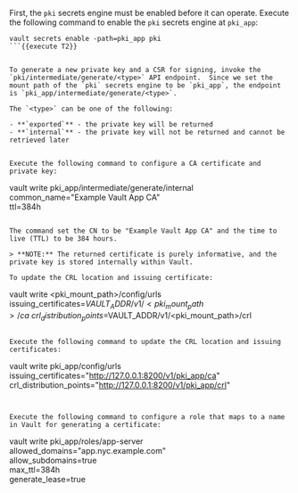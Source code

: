 First, the `pki` secrets engine must be enabled before it can operate. Execute the following command to enable the `pki` secrets engine at `pki_app`:

```
vault secrets enable -path=pki_app pki
```{{execute T2}}


To generate a new private key and a CSR for signing, invoke the `pki/intermediate/generate/<type>` API endpoint.  Since we set the mount path of the `pki` secrets engine to be `pki_app`, the endpoint is `pki_app/intermediate/generate/<type>`.

The `<type>` can be one of the following:

- **`exported`** - the private key will be returned
- **`internal`** - the private key will not be returned and cannot be retrieved later


Execute the following command to configure a CA certificate and private key:

```
vault write pki_app/intermediate/generate/internal \
      common_name="Example Vault App CA" \
       ttl=384h
```{{execute T2}}

The command set the CN to be "Example Vault App CA" and the time to live (TTL) to be 384 hours.

> **NOTE:** The returned certificate is purely informative, and the private key is stored internally within Vault.

To update the CRL location and issuing certificate:  

```
vault write <pki_mount_path>/config/urls \
      issuing_certificates=$VAULT_ADDR/v1/<pki_mount_path>/ca \
      crl_distribution_points=$VAULT_ADDR/v1/<pki_mount_path>/crl
```

Execute the following command to update the CRL location and issuing certificates:

```
vault write pki_app/config/urls \
      issuing_certificates="http://127.0.0.1:8200/v1/pki_app/ca" \
      crl_distribution_points="http://127.0.0.1:8200/v1/pki_app/crl"
```{{execute T2}}


Execute the following command to configure a role that maps to a name in Vault for generating a certificate:

```
vault write pki_app/roles/app-server \
  allowed_domains="app.nyc.example.com" \
  allow_subdomains=true \
  max_ttl=384h \
  generate_lease=true
```{{execute T2}}
